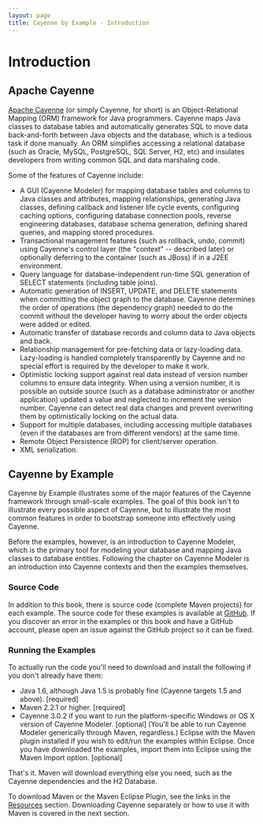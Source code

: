 ```yaml
---
layout: page
title: Cayenne by Example - Introduction
---
```


# Introduction

## <a name="cayenne">Apache Cayenne</a>

[Apache Cayenne](http://cayenne.apache.org/) (or simply Cayenne, for short) is an Object-Relational Mapping (ORM) framework for Java programmers.  Cayenne maps Java classes to database tables and automatically generates SQL to move data back-and-forth between Java objects and the database, which is a tedious task if done manually.  An ORM simplifies accessing a relational database (such as Oracle, MySQL, PostgreSQL, SQL Server, H2, etc) and insulates developers from writing common SQL and data marshaling code.

Some of the features of Cayenne include:

* A GUI (Cayenne Modeler) for mapping database tables and columns to Java classes and attributes, mapping relationships, generating Java classes, defining callback and listener life cycle events, configuring caching options, configuring database connection pools, reverse engineering databases, database schema generation, defining shared queries, and mapping stored procedures.
* Transactional management features (such as rollback, undo, commit) using Cayenne's control layer (the "context" -- described later) or optionally deferring to the container (such as JBoss) if in a J2EE environment.
* Query language for database-independent run-time SQL generation of SELECT statements (including table joins).
* Automatic generation of INSERT, UPDATE, and DELETE statements when committing the object graph to the database.  Cayenne determines the order of operations (the dependency graph) needed to do the commit without the developer having to worry about the order objects were added or edited.
* Automatic transfer of database records and column data to Java objects and back.
* Relationship management for pre-fetching data or lazy-loading data.  Lazy-loading is handled completely transparently by Cayenne and no special effort is required by the developer to make it work.
* Optimistic locking support against real data instead of version number columns to ensure data integrity.  When using a version number, it is possible an outside source (such as a database administrator or another application) updated a value and neglected to increment the version number.  Cayenne can detect real data changes and prevent overwriting them by optimistically locking on the actual data.
* Support for multiple databases, including accessing multiple databases (even if the databases are from different vendors) at the same time.
* Remote Object Persistence (ROP) for client/server operation.
* XML serialization.

## <a name="cbe">Cayenne by Example</a>

Cayenne by Example illustrates some of the major features of the Cayenne framework through small-scale examples.  The goal of this book isn't to illustrate every possible aspect of Cayenne, but to illustrate the most common features in order to bootstrap someone into effectively using Cayenne.

Before the examples, however, is an introduction to Cayenne Modeler, which is the primary tool for modeling your database and mapping Java classes to database entities.  Following the chapter on Cayenne Modeler is an introduction into Cayenne contexts and then the examples themselves.

### <a name="source">Source Code</a>

In addition to this book, there is source code (complete Maven projects) for each example.  The source code for these examples is available at [GitHub](https://github.com/mrg/cbe).  If you discover an error in the examples or this book and have a GitHub account, please open an issue against the GitHub project so it can be fixed.

### <a name="running">Running the Examples</a>

To actually run the code you'll need to download and install the following if you don't already have them:

* Java 1.6, although Java 1.5 is probably fine (Cayenne targets 1.5 and above).  [required]
* Maven 2.2.1 or higher.  [required]
* Cayenne 3.0.2 if you want to run the platform-specific Windows or OS X version of Cayenne Modeler.  [optional]  (You'll be able to run Cayenne Modeler generically through Maven, regardless.)
Eclipse with the Maven plugin installed if you wish to edit/run the examples within Eclipse. Once you have downloaded the examples, import them into Eclipse using the Maven Import option.  [optional]

That's it.  Maven will download everything else you need, such as the Cayenne dependencies and the H2 Database.

To download Maven or the Maven Eclipse Plugin, see the links in the [Resources](credits-resources.html) section.   Downloading Cayenne separately or how to use it with Maven is covered in the next section.
